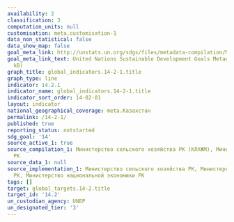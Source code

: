 ```yaml
---
availability: 2
classification: 3
computation_units: null
customisation: meta.customisation-1
data_non_statistical: false
data_show_map: false
goal_meta_link: http://unstats.un.org/sdgs/files/metadata-compilation/Metadata-Goal-14.pdf
goal_meta_link_text: United Nations Sustainable Development Goals Metadata (pdf 288
  kB)
graph_title: global_indicators.14-2-1.title
graph_type: line
indicator: 14.2.1
indicator_name: global_indicators.14-2-1.title
indicator_sort_order: 14-02-01
layout: indicator
national_geographical_coverage: meta.Казахстан
permalink: /14-2-1/
published: true
reporting_status: notstarted
sdg_goal: '14'
source_active_1: true
source_compilation_1: Министерство сельского хозяйства РК (КЛХЖМ), Министерство энергетики
  РК
source_data_1: null
source_implementation_1: Министерство сельского хозяйства РК, Министерство энергетики
  РК, Министерство национальной экономики РК
tags: []
target: global_targets.14-2.title
target_id: '14.2'
un_custodian_agency: UNEP
un_designated_tier: '3'
---
```

